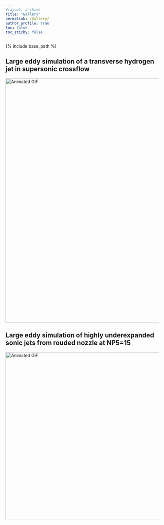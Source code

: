 ```yaml
---
#layout: archive
title: "Gallery"
permalink: /Gallery/
author_profile: true
toc: false
toc_sticky: false
---
```

{% include base_path %}

<!-- {% include toc %} -->

## Large eddy simulation of a transverse hydrogen jet in supersonic crossflow

<img src="{{ site.baseurl }}/files/output_compressed.gif" alt="Animated GIF" width="800">

## Large eddy simulation of highly underexpanded sonic jets from rouded nozzle at NP5=15 

<img src="{{ site.baseurl }}/files/jetellipse.gif" alt="Animated GIF" width="800" height="550">



<!-- 

International Conference on Modeling, Simulation and Applied Optimization (ICMSAO'23), Marrakech, Morocco, 26-28 April, 2023.

<embed src="{{ site.baseurl }}/files/icmsao2023.pdf" width="650" height="500" type='application/pdf'>


## An Efficient Parallel Solver for LES-DEM Simulation of Fluidized Bed

Parallel CFD International Conference (ParCFD2021), 25-27 May, 2022.

<embed src="{{ site.baseurl }}/files/parcfd2022.pdf" width="650" height="500" type='application/pdf'>


## A Level-Set Immersed Boundary Method For Simulating Flows Around Cylinders In Tandem And Side-By-Side Arrangements

7th International Congress on Thermal Sciences (AMT'2022), Ouarzazate, Morocco, March 22-24, 2022.

<embed src="{{ site.baseurl }}/files/amt2022.pdf" width="650" height="500" type='application/pdf'>

## Investigation of turbulence statistics in two-phase gas-liquid flow

13th International ERCOFTAC symposium on engineering, turbulence, modelling and measurements (ETMM13), Rhodes, Greece, 15-17 September, 2021.

<embed src="{{ site.baseurl }}/files/etmm13.pdf" width="650" height="500" type='application/pdf'>


## Skewness effects on the turbulence structure in a high-speed compressible and multi-component inert mixing layers

Aviation and Aeronautics Forum and Exposition (AIAA AVIATION Forum), 2-6 August, 2021.

<embed src="{{ site.baseurl }}/files/aiaa-aviation2021.pdf" width="650" height="500" type='application/pdf'>


## Characterization of the pressure fluctuations within an airfoil boundary layer using WMLES

Parallel CFD International Conference (ParCFD2021), 17-19 May, 2021.

<embed src="{{ site.baseurl }}/files/parcfd2021.pdf" width="650" height="500" type='application/pdf'>

## Compressibility effects on homogeneous isotropic turbulence using Schur decomposition of the velocity gradient tensor

Aviation and Aeronautics Forum and Exposition (AIAA SCITECH 2021), 11-15 January, 2021

<embed src="{{ site.baseurl }}/files/aiaa-sci2021.pdf" width="650" height="500" type='application/pdf'>


## Characterization of the pressure fluctuations within a Controlled-Diffusion airfoil boundary layer at large Reynolds numbers


25th AIAA/CEAS Aeroacoustics Conference, Delft University of Technology, Delft, The Netherlands, 20-23 May, 2019.

<embed src="{{ site.baseurl }}/files/aiaa-ceas2019.pdf" width="650" height="500" type='application/pdf'>

## Large-Eddy Simulation (LES) of a Reactive Jet in Supersonic Cross Flow (JISCF) Based on a Hybrid Model of Turbulent Combustion


27th International Colloquium on the Dynamics of Explosions and Reactive Systems (ICDERS'2019), Peking University, Beijing, China, July 28 - August 02, 2019.


<embed src="{{ site.baseurl }}/files/icders2019.pdf" width="650" height="500" type='application/pdf'>


## Impact of bulk viscosity on the development of shocked shear layer

International Conference on Computational Fluid Dynamics (ICCFD10), Barcelona, Spain, 9-13 July, 2018.

<embed src="{{ site.baseurl }}/files/iccfd2018.pdf" width="650" height="500" type='application/pdf'>

 -->